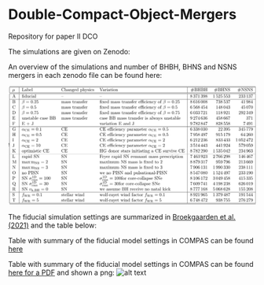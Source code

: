 # Double-Compact-Object-Mergers
Repository for paper II DCO





The simulations are given on Zenodo: 


An overview of the simulations and number of BHBH, BHNS and NSNS mergers in each zenodo file can be found here:

![alt text](https://github.com/FloorBroekgaarden/Double-Compact-Object-Mergers/blob/main/otherFiles/DCO_table_detailed.png?raw=true)

The fiducial simulation settings are summarized in [Broekgaarden et al. (2021)](https://ui.adsabs.harvard.edu/abs/2021arXiv210302608B/abstract) and the table below: 


Table with summary of the fiducial model settings in COMPAS can be found [here](https://github.com/FloorBroekgaarden/Double-Compact-Object-Mergers/blob/main/otherFiles/Table_with_detailed_binary__population_synthesis_simulation_settings.pdf)

Table with summary of the fiducial model settings in COMPAS can be found [here for a PDF](https://github.com/FloorBroekgaarden/Double-Compact-Object-Mergers/blob/main/otherFiles/Table_with_detailed_binary__population_synthesis_simulation_settings.pdf)
and shown a png: 
![alt text](https://github.com/FloorBroekgaarden/Double-Compact-Object-Mergers/blob/main/otherFiles/Table_with_detailed_binary__population_synthesis_simulation_settings.png?raw=true)


